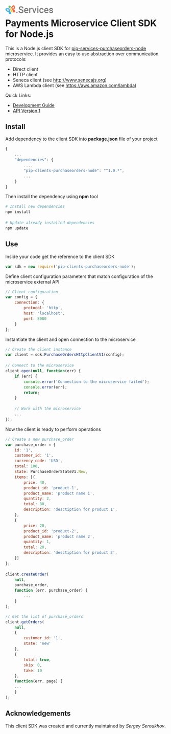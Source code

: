 # <img src="https://github.com/pip-services/pip-services/raw/master/design/Logo.png" alt="Pip.Services Logo" style="max-width:30%"> <br/> Payments Microservice Client SDK for Node.js

This is a Node.js client SDK for [pip-services-purchaseorders-node](https://github.com/pip-services/pip-services-purchaseorders-node) microservice.
It provides an easy to use abstraction over communication protocols:

* Direct client
* HTTP client
* Seneca client (see http://www.senecajs.org)
* AWS Lambda client (see https://aws.amazon.com/lambda)

<a name="links"></a> Quick Links:

* [Development Guide](doc/Development.md)
* [API Version 1](doc/NodeClientApiV1.md)

## Install

Add dependency to the client SDK into **package.json** file of your project
```javascript
{
    ...
    "dependencies": {
        ....
        "pip-clients-purchaseorders-node": "^1.0.*",
        ...
    }
}
```

Then install the dependency using **npm** tool
```bash
# Install new dependencies
npm install

# Update already installed dependencies
npm update
```

## Use

Inside your code get the reference to the client SDK
```javascript
var sdk = new require('pip-clients-purchaseorders-node');
```

Define client configuration parameters that match configuration of the microservice external API
```javascript
// Client configuration
var config = {
    connection: {
        protocol: 'http',
        host: 'localhost', 
        port: 8080
    }
};
```

Instantiate the client and open connection to the microservice
```javascript
// Create the client instance
var client = sdk.PurchaseOrdersHttpClientV1(config);

// Connect to the microservice
client.open(null, function(err) {
    if (err) {
        console.error('Connection to the microservice failed');
        console.error(err);
        return;
    }
    
    // Work with the microservice
    ...
});
```

Now the client is ready to perform operations
```javascript
// Create a new purchase_order
var purchase_order = {
    id: '1',
    customer_id: '1',
    currency_code: 'USD',
    total: 100,
    state: PurchaseOrderStateV1.New,
    items: [{
        price: 40,
        product_id: 'product-1',
        product_name: 'product name 1',
        quantity: 2,
        total: 80,
        description: 'desctiption for product 1',
    },
    {
        price: 20,
        product_id: 'product-2',
        product_name: 'product name 2',
        quantity: 1,
        total: 20,
        description: 'desctiption for product 2',
    }]
};

client.createOrder(
    null,
    purchase_order,
    function (err, purchase_order) {
        ...
    }
);
```

```javascript
// Get the list of purchase_orders
client.getOrders(
    null,
    {
        customer_id: '1',
        state: 'new'
    },
    {
        total: true,
        skip: 0,
        take: 10
    },
    function(err, page) {
    ...    
    }
);
```    

## Acknowledgements

This client SDK was created and currently maintained by *Sergey Seroukhov*.

